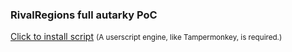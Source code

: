 ### RivalRegions full autarky PoC

<a href="https://github.com/ar563/rivalregions_full_autarky/raw/ar563-patch-1/full_autarky.user.js">Click to install script</a>
<small>(A userscript engine, like Tampermonkey, is required.)</small>
